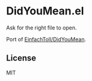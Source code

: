 # DidYouMean.el

Ask for the right file to open.

Port of [EinfachToll/DidYouMean](https://github.com/EinfachToll/DidYouMean).

## License

MIT
